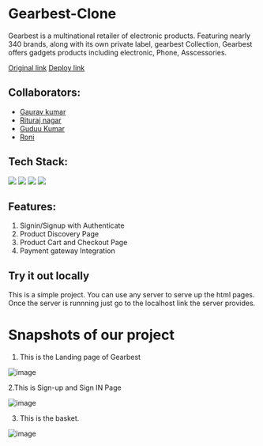 # Gearbest-Clone

Gearbest is a   multinational retailer of electronic  products. Featuring nearly 340 brands, along with its own private label, gearbest Collection, Gearbest offers gadgets products including electronic, Phone, Asscessories. 


[Original link](https://www.gearbest.com/)
[Deploy link](https://famous-marzipan-49fcb5.netlify.app/)



## Collaborators:
- [Gaurav kumar](https://github.com/erGaurav13)
- [Rituraj nagar](https://github.com/riturajnagar)
- [Guduu Kumar](https://github.com/gudduchy)
- [Roni ](https://github.com/roni8420)



## Tech Stack:

<p>
   <img src="https://img.icons8.com/color/64/000000/javascript.png"/>
   <img src="https://img.icons8.com/color/64/000000/html-5.png"/>
   <img src="https://img.icons8.com/color/64/000000/css3.png" />
   <img src="https://img.icons8.com/color/64/000000/json.png"/>
</p>

## Features:
1. Signin/Signup with Authenticate 
2. Product Discovery Page
3. Product Cart and Checkout Page
4. Payment gateway Integration 

## Try it out locally
This is a simple project. You can use any server to serve up the html pages. Once the server is runnning just go to the localhost link the server provides.

<h1>Snapshots of our project</h1>

1. This is the Landing page of Gearbest

![image](https://github.com/riturajnagar/gearbest-clone-/blob/main/images/Landing-Page-G.PNG)


2.This is Sign-up and Sign IN Page

![image](https://github.com/riturajnagar/gearbest-clone-/blob/main/images/Sigin-G.PNG)



3. This is the basket.

![image](https://github.com/riturajnagar/gearbest-clone-/blob/main/images/Cart-G.PNG)






